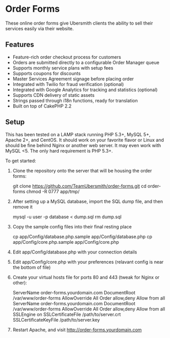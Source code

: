 Order Forms
===========

These online order forms give Ubersmith clients the ability to sell their services easily via their website.

Features
--------

* Feature-rich order checkout process for customers
* Orders are submitted directly to a configurable Order Manager queue
* Supports monthly service plans with setup fees
* Supports coupons for discounts
* Master Services Agreement signage before placing order
* Integrated with Twilio for fraud verification (optional)
* Integrated with Google Analytics for tracking and statistics (optional)
* Supports CDN delivery of static assets
* Strings passed through i18n functions, ready for translation
* Built on top of CakePHP 2.2

Setup
-----

This has been tested on a LAMP stack running PHP 5.3+, MySQL 5+, Apache 2+, and CentOS. It should work on your favorite flavor or Linux and should be fine behind Nginx or another web server. It may even work with MySQL <5. The only hard requirement is PHP 5.3+.

To get started:

1. Clone the repository onto the server that will be housing the order forms:

    git clone https://github.com/TeamUbersmith/order-forms.git
    cd order-forms
    chmod -R 0777 app/tmp/

2. After setting up a MySQL database, import the SQL dump file, and then remove it

	 mysql -u user -p database < dump.sql
	 rm dump.sql

3. Copy the sample config files into their final resting place

	 cp app/Config/database.php.sample app/Config/database.php
	 cp app/Config/core.php.sample app/Config/core.php

4. Edit app/Config/database.php with your connection details

5. Edit app/Config/core.php with your preferences (relavant config is near the bottom of file)

6. Create your virtual hosts file for ports 80 and 443 (tweak for Nginx or other):

	<VirtualHost _default_:80>
	  ServerName order-forms.yourdomain.com
	  DocumentRoot /var/www/order-forms
	  <Directory /var/www/order-forms>
	    AllowOverride All
	    Order allow,deny
	    Allow from all
	  </Directory>
	</VirtualHost>
	
	<VirtualHost _default_:443>
	  ServerName order-forms.yourdomain.com
	  DocumentRoot /var/www/order-forms
	  <Directory /var/www/order-forms>
	    AllowOverride All
	    Order allow,deny
	    Allow from all
	  </Directory>
	  SSLEngine on
	  SSLCertificateFile /path/to/server.crt
	  SSLCertificateKeyFile /path/to/server.key
	</VirtualHost>

7. Restart Apache, and visit http://order-forms.yourdomain.com
